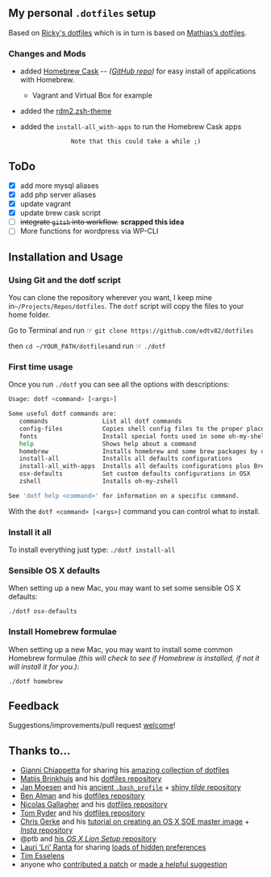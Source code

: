 ## My personal  `.dotfiles` setup

Based on [Ricky's dotfiles](https://github.com/rickyah/dotfiles) which is in turn is based on [Mathias’s dotfiles](https://github.com/rickyah/dotfiles).


### Changes and Mods
* added [Homebrew Cask](http://caskroom.io/) -- *([GitHub repo](https://github.com/phinze/homebrew-cask))* for easy install of applications with Homebrew.
	* Vagrant and Virtual Box for example
* added the [rdm2.zsh-theme](https://github.com/edtv82/oh-my-zsh-rdm-theme)
* added the `install-all_with-apps` to run the Homebrew Cask apps

			  		Note that this could take a while ;)

## ToDo
- [x] add more mysql aliases
- [x] add php server aliases
- [x] update vagrant
- [x] update brew cask script
- [ ] ~~integrate `gitsh` into workflow.~~ **scrapped this idea**
- [ ] More functions for wordpress via WP-CLI

## Installation and Usage

### Using Git and the dotf script

You can clone the repository wherever you want, I keep mine in`~/Projects/Repos/dotfiles`. The `dotf` script will copy the files to your home folder.

Go to Terminal and run ☞ `git clone https://github.com/edtv82/dotfiles`

then `cd ~/YOUR_PATH/dotfiles`and run ☞ `./dotf`

### First time usage

Once you run `./dotf` you can see all the options with descriptions:

```bash
Usage: dotf <command> [<args>]

Some useful dotf commands are:
   commands               List all dotf commands
   config-files           Copies shell config files to the proper places to set the defaults
   fonts                  Install special fonts used in some oh-my-shell skins
   help                   Shows help about a command
   homebrew               Installs homebrew and some brew packages by default
   install-all            Installs all defaults configurations
   install-all_with-apps  Installs all defaults configurations plus Brew Cask apps
   osx-defaults           Set custom defaults configurations in OSX
   zshell                 Installs oh-my-zshell

See 'dotf help <command>' for information on a specific command.
```

With the `dotf <command> [<args>]` command you can control what to install.

### Install it all
To install everything just type:
`./dotf install-all`

### Sensible OS X defaults

When setting up a new Mac, you may want to set some sensible OS X defaults:

`./dotf osx-defaults`

### Install Homebrew formulae

When setting up a new Mac, you may want to install some common Homebrew formulae *(this will check to see if Homebrew is installed, if not it will install it for you.)*:

`./dotf homebrew`

## Feedback

Suggestions/improvements/pull request
[welcome](https://github.com/ginfuru/dotfiles/pulls)!

## Thanks to…

* [Gianni Chiappetta](http://gf3.ca/) for sharing his [amazing collection of dotfiles](https://github.com/gf3/dotfiles)
* [Matijs Brinkhuis](http://hotfusion.nl/) and his [dotfiles repository](https://github.com/matijs/dotfiles)
* [Jan Moesen](http://jan.moesen.nu/) and his [ancient `.bash_profile`](https://gist.github.com/1156154) + [shiny _tilde_ repository](https://github.com/janmoesen/tilde)
* [Ben Alman](http://benalman.com/) and his [dotfiles repository](https://github.com/cowboy/dotfiles)
* [Nicolas Gallagher](http://nicolasgallagher.com/) and his [dotfiles repository](https://github.com/necolas/dotfiles)
* [Tom Ryder](http://blog.sanctum.geek.nz/) and his [dotfiles repository](https://github.com/tejr/dotfiles)
* [Chris Gerke](http://www.randomsquared.com/) and his [tutorial on creating an OS X SOE master image](http://chris-gerke.blogspot.com/2012/04/mac-osx-soe-master-image-day-7.html) + [_Insta_ repository](https://github.com/cgerke/Insta)
* @ptb and [his _OS X Lion Setup_ repository](https://github.com/ptb/Mac-OS-X-Lion-Setup)
* [Lauri ‘Lri’ Ranta](http://lri.me/) for sharing [loads of hidden preferences](http://lri.me/osx.html#hidden-preferences)
* [Tim Esselens](http://devel.datif.be/)
* anyone who [contributed a patch](https://github.com/rickyah/dotfiles/contributors) or [made a helpful suggestion](https://github.com/rickyah/dotfiles/issues)
